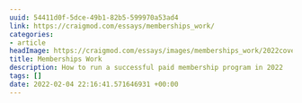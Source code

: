 ```yaml
---
uuid: 54411d0f-5dce-49b1-82b5-599970a53ad4
link: https://craigmod.com/essays/memberships_work/
categories:
- article
headImage: https://craigmod.com/essays/images/memberships_work/2022cover4.jpg
title: Memberships Work
description: How to run a successful paid membership program in 2022
tags: []
date: 2022-02-04 22:16:41.571646931 +00:00
---
```

